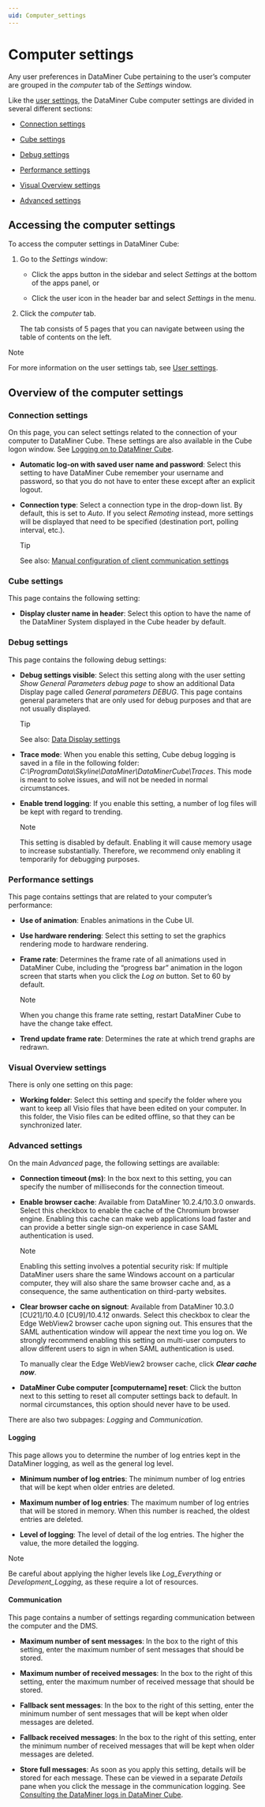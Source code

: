 ```yaml
---
uid: Computer_settings
---
```


# Computer settings

Any user preferences in DataMiner Cube pertaining to the user’s computer are grouped in the *computer* tab of the *Settings* window.

Like the [user settings](xref:User_settings), the DataMiner Cube computer settings are divided in several different sections:

- [Connection settings](#connection-settings)

- [Cube settings](#cube-settings)

- [Debug settings](#debug-settings)

- [Performance settings](#performance-settings)

- [Visual Overview settings](#visual-overview-settings)

- [Advanced settings](#advanced-settings)

## Accessing the computer settings

To access the computer settings in DataMiner Cube:

1. Go to the *Settings* window:

   - Click the apps button in the sidebar and select *Settings* at the bottom of the apps panel, or

   - Click the user icon in the header bar and select *Settings* in the menu.

1. Click the *computer* tab.

   The tab consists of 5 pages that you can navigate between using the table of contents on the left.

> [!NOTE]
> For more information on the user settings tab, see [User settings](xref:User_settings).

## Overview of the computer settings

### Connection settings

On this page, you can select settings related to the connection of your computer to DataMiner Cube. These settings are also available in the Cube logon window. See [Logging on to DataMiner Cube](xref:Logging_on_to_DataMiner_Cube).

- **Automatic log-on with saved user name and password**: Select this setting to have DataMiner Cube remember your username and password, so that you do not have to enter these except after an explicit logout.

- **Connection type**: Select a connection type in the drop-down list. By default, this is set to *Auto*. If you select *Remoting* instead, more settings will be displayed that need to be specified (destination port, polling interval, etc.).

  > [!TIP]
  > See also: [Manual configuration of client communication settings](xref:DMA_configuration_related_to_client_applications#manual-configuration-of-client-communication-settings)

### Cube settings

This page contains the following setting:

- **Display cluster name in header**: Select this option to have the name of the DataMiner System displayed in the Cube header by default.

### Debug settings

This page contains the following debug settings:

- **Debug settings visible**: Select this setting along with the user setting *Show General Parameters debug page* to show an additional Data Display page called *General parameters DEBUG*. This page contains general parameters that are only used for debug purposes and that are not usually displayed.

  > [!TIP]
  > See also: [Data Display settings](xref:User_settings#data-display-settings)

- **Trace mode**: When you enable this setting, Cube debug logging is saved in a file in the following folder: *C:\\ProgramData\\Skyline\\DataMiner\\DataMinerCube\\Traces*. This mode is meant to solve issues, and will not be needed in normal circumstances.

- **Enable trend logging**: If you enable this setting, a number of log files will be kept with regard to trending.

  > [!NOTE]
  > This setting is disabled by default. Enabling it will cause memory usage to increase substantially. Therefore, we recommend only enabling it temporarily for debugging purposes.

### Performance settings

This page contains settings that are related to your computer’s performance:

- **Use of animation**: Enables animations in the Cube UI.

- **Use hardware rendering**: Select this setting to set the graphics rendering mode to hardware rendering.

- **Frame rate**: Determines the frame rate of all animations used in DataMiner Cube, including the “progress bar” animation in the logon screen that starts when you click the *Log on* button. Set to 60 by default.

  > [!NOTE]
  > When you change this frame rate setting, restart DataMiner Cube to have the change take effect.

- **Trend update frame rate**: Determines the rate at which trend graphs are redrawn.

### Visual Overview settings

There is only one setting on this page:

- **Working folder**: Select this setting and specify the folder where you want to keep all Visio files that have been edited on your computer. In this folder, the Visio files can be edited offline, so that they can be synchronized later.

### Advanced settings

On the main *Advanced* page, the following settings are available:

- **Connection timeout (ms)**: In the box next to this setting, you can specify the number of milliseconds for the connection timeout.

- **Enable browser cache**: Available from DataMiner 10.2.4/10.3.0 onwards. Select this checkbox to enable the cache of the Chromium browser engine. Enabling this cache can make web applications load faster and can provide a better single sign-on experience in case SAML authentication is used.

  > [!NOTE]
  > Enabling this setting involves a potential security risk: If multiple DataMiner users share the same Windows account on a particular computer, they will also share the same browser cache and, as a consequence, the same authentication on third-party websites.

- **Clear browser cache on signout**: Available from DataMiner 10.3.0 [CU21]/10.4.0 [CU9]/10.4.12 onwards<!--RN 41026-->.  Select this checkbox to clear the Edge WebView2 browser cache upon signing out. This ensures that the SAML authentication window will appear the next time you log on. We strongly recommend enabling this setting on multi-user computers to allow different users to sign in when SAML authentication is used.

  To manually clear the Edge WebView2 browser cache, click ***Clear cache now***.

- **DataMiner Cube computer \[computername\] reset**: Click the button next to this setting to reset all computer settings back to default. In normal circumstances, this option should never have to be used.

There are also two subpages: *Logging* and *Communication*.

#### Logging

This page allows you to determine the number of log entries kept in the DataMiner logging, as well as the general log level.

- **Minimum number of log entries**: The minimum number of log entries that will be kept when older entries are deleted.

- **Maximum number of log entries**: The maximum number of log entries that will be stored in memory. When this number is reached, the oldest entries are deleted.

- **Level of logging**: The level of detail of the log entries. The higher the value, the more detailed the logging.

> [!NOTE]
> Be careful about applying the higher levels like *Log_Everything* or *Development_Logging*, as these require a lot of resources.

#### Communication

This page contains a number of settings regarding communication between the computer and the DMS.

- **Maximum number of sent messages**: In the box to the right of this setting, enter the maximum number of sent messages that should be stored.

- **Maximum number of received messages**: In the box to the right of this setting, enter the maximum number of received message that should be stored.

- **Fallback sent messages**: In the box to the right of this setting, enter the minimum number of sent messages that will be kept when older messages are deleted.

- **Fallback received messages**: In the box to the right of this setting, enter the minimum number of received messages that will be kept when older messages are deleted.

- **Store full messages**: As soon as you apply this setting, details will be stored for each message. These can be viewed in a separate *Details* pane when you click the message in the communication logging. See [Consulting the DataMiner logs in DataMiner Cube](xref:Consulting_the_DataMiner_logs_in_DataMiner_Cube).
